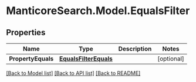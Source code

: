 # ManticoreSearch.Model.EqualsFilter

## Properties

Name | Type | Description | Notes
------------ | ------------- | ------------- | -------------
**PropertyEquals** | [**EqualsFilterEquals**](EqualsFilterEquals.md) |  | [optional] 

[[Back to Model list]](../README.md#documentation-for-models) [[Back to API list]](../README.md#documentation-for-api-endpoints) [[Back to README]](../README.md)

